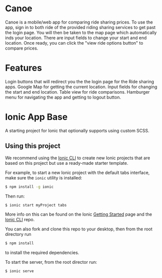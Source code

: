 Canoe
=====================
Canoe is a mobile/web app for comparing ride sharing prices. To use the app, sign in to both ride of the provided riding sharing services to get past the login page. You will then be taken to the map page which automatically inds your location. There are input fields to change your start and end location. Once ready, you can click the "view ride options button" to compare prices.

Features
=====================
Login buttons that will redirect you the the login page for the Ride sharing apps.
Google Map for getting the current location.
Input fields for changing the start and end location.
Table view for ride comparisons.
Hamburger menu for navigating the app and getting to logout button.

Ionic App Base
=====================

A starting project for Ionic that optionally supports using custom SCSS.

## Using this project

We recommend using the [Ionic CLI](https://github.com/driftyco/ionic-cli) to create new Ionic projects that are based on this project but use a ready-made starter template.

For example, to start a new Ionic project with the default tabs interface, make sure the `ionic` utility is installed:

```bash
$ npm install -g ionic
```

Then run:

```bash
$ ionic start myProject tabs
```

More info on this can be found on the Ionic [Getting Started](http://ionicframework.com/getting-started) page and the [Ionic CLI](https://github.com/driftyco/ionic-cli) repo.

You can also fork and clone this repo to your desktop, then from the root directory run 
```bash
$ npm install
```
to install the required dependencies.

To start the server, from the root director run:
```bash
$ ionic serve
```

